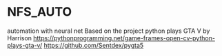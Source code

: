 # NFS_AUTO
automation with neural net
Based on the project python plays GTA V by Harrison 
https://pythonprogramming.net/game-frames-open-cv-python-plays-gta-v/
https://github.com/Sentdex/pygta5
       
